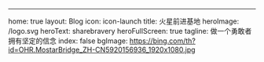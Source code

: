 ---

home: true
layout: Blog
icon: icon-launch
title: 火星前进基地
heroImage: /logo.svg
heroText: sharebravery
heroFullScreen: true
tagline: 做一个勇敢者 拥有坚定的信念
index: false
bgImage: https://bing.com/th?id=OHR.MostarBridge_ZH-CN5920156936_1920x1080.jpg
